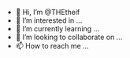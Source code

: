 - 👋 Hi, I’m @THEtheif
- 👀 I’m interested in ...
- 🌱 I’m currently learning ...
- 💞️ I’m looking to collaborate on ...
- 📫 How to reach me ...

<!---
THEtheif/THEtheif is a ✨ special ✨ repository because its `README.md` (this file) appears on your GitHub profile.
You can click the Preview link to take a look at your changes.
--->

